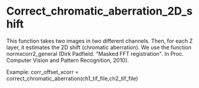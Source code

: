 # Correct_chromatic_aberration_2D_shift

This function takes two images in two different channels. Then, for each Z layer, 
it estimates the 2D shift (chromatic aberration). We use the function normxcorr2_general 
(Dirk Padfield. "Masked FFT registration". In Proc. Computer Vision and Pattern 
Recognition, 2010).

Example:
corr_offset_xcorr = correct_chromatic_aberration(ch1_tif_file,ch2_tif_file)
